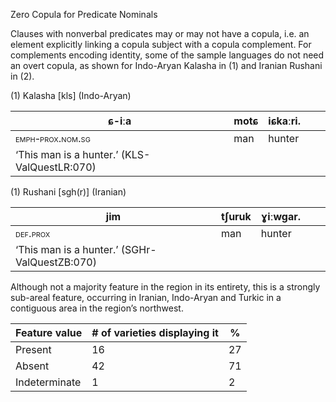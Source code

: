 Zero Copula for Predicate Nominals

Clauses with nonverbal predicates may or may not have a copula, i.e. an
element explicitly linking a copula subject with a copula complement.
For complements encoding identity, some of the sample languages do not
need an overt copula, as shown for Indo-Aryan Kalasha in ‎(1) and
Iranian Rushani in ‎(2).

(1) <span id="_Ref531867975" class="anchor"></span>Kalasha
    \[kls\] (Indo-Aryan)

| ɕ-iːa                                                          | motɕ | iɕkaːri. |     |     |
|----------------------------------------------------------------|------|----------|-----|-----|
| <span style="font-variant:small-caps;">emph-prox.nom.sg</span> | man  | hunter   |     |     |
| ‘This man is a hunter.’ (KLS-ValQuestLR:070)                   |

(1) <span id="_Ref12434196" class="anchor"></span>Rushani
    \[sgh(r)\] (Iranian)

| jim                                                    | tʃuruk | ɣiːwgar. |     |     |
|--------------------------------------------------------|--------|----------|-----|-----|
| <span style="font-variant:small-caps;">def.prox</span> | man    | hunter   |     |     |
| ‘This man is a hunter.’ (SGHr-ValQuestZB:070)          |

Although not a majority feature in the region in its entirety, this is a
strongly sub-areal feature, occurring in Iranian, Indo-Aryan and Turkic
in a contiguous area in the region’s northwest.

| Feature value | \# of varieties displaying it | %   |
|---------------|-------------------------------|-----|
| Present       | 16                            | 27  |
| Absent        | 42                            | 71  |
| Indeterminate | 1                             | 2   |


